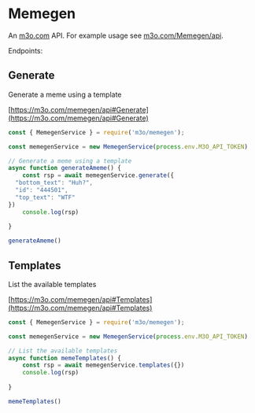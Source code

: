 # Memegen

An [m3o.com](https://m3o.com) API. For example usage see [m3o.com/Memegen/api](https://m3o.com/Memegen/api).

Endpoints:

## Generate

Generate a meme using a template


[https://m3o.com/memegen/api#Generate](https://m3o.com/memegen/api#Generate)

```js
const { MemegenService } = require('m3o/memegen');

const memegenService = new MemegenService(process.env.M3O_API_TOKEN)

// Generate a meme using a template
async function generateAmeme() {
	const rsp = await memegenService.generate({
  "bottom_text": "Huh?",
  "id": "444501",
  "top_text": "WTF"
})
	console.log(rsp)
	
}

generateAmeme()
```
## Templates

List the available templates


[https://m3o.com/memegen/api#Templates](https://m3o.com/memegen/api#Templates)

```js
const { MemegenService } = require('m3o/memegen');

const memegenService = new MemegenService(process.env.M3O_API_TOKEN)

// List the available templates
async function memeTemplates() {
	const rsp = await memegenService.templates({})
	console.log(rsp)
	
}

memeTemplates()
```
